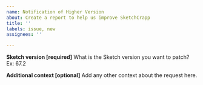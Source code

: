 ```yaml
---
name: Notification of Higher Version
about: Create a report to help us improve SketchCrapp
title: ''
labels: issue, new
assignees: ''

---
```


**Sketch version [required]**
What is the Sketch version you want to patch?
Ex: 67.2

**Additional context [optional]**
Add any other context about the request here.
